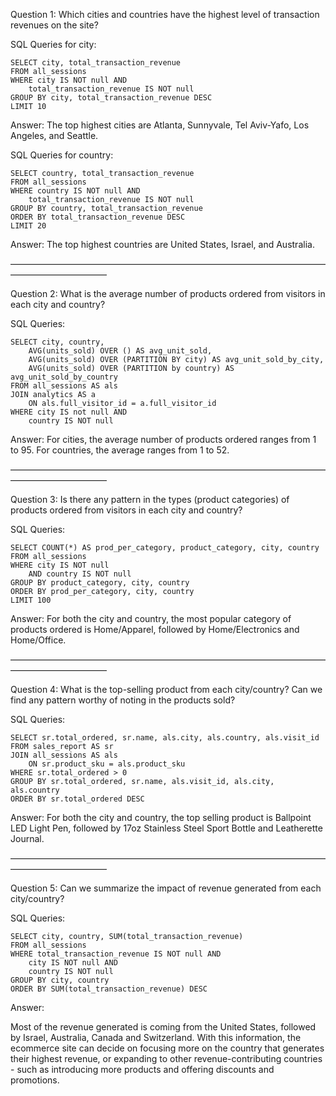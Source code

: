 Question 1: Which cities and countries have the highest level of transaction revenues on the site?

SQL Queries for city:

```
SELECT city, total_transaction_revenue 
FROM all_sessions
WHERE city IS NOT null AND
    total_transaction_revenue IS NOT null
GROUP BY city, total_transaction_revenue DESC
LIMIT 10
```

Answer: The top highest cities are Atlanta, Sunnyvale, Tel Aviv-Yafo, Los Angeles, and Seattle.

SQL Queries for country:

```
SELECT country, total_transaction_revenue 
FROM all_sessions
WHERE country IS NOT null AND
    total_transaction_revenue IS NOT null
GROUP BY country, total_transaction_revenue
ORDER BY total_transaction_revenue DESC
LIMIT 20
```

Answer: The top highest countries are United States, Israel, and Australia.

———————————————————————————————————————————————

Question 2: What is the average number of products ordered from visitors in each city and country?

SQL Queries:

```
SELECT city, country, 
	AVG(units_sold) OVER () AS avg_unit_sold,
	AVG(units_sold) OVER (PARTITION BY city) AS avg_unit_sold_by_city,
	AVG(units_sold) OVER (PARTITION by country) AS avg_unit_sold_by_country
FROM all_sessions AS als
JOIN analytics AS a
	ON als.full_visitor_id = a.full_visitor_id
WHERE city IS not null AND
	country IS NOT null
```

Answer: For cities, the average number of products ordered ranges from 1 to 95.  For countries, the average ranges from 1 to 52. 

———————————————————————————————————————————————

Question 3: Is there any pattern in the types (product categories) of products ordered from visitors in each city and country?

SQL Queries:

```
SELECT COUNT(*) AS prod_per_category, product_category, city, country
FROM all_sessions
WHERE city IS NOT null 
	AND country IS NOT null
GROUP BY product_category, city, country
ORDER BY prod_per_category, city, country
LIMIT 100
```

Answer: For both the city and country, the most popular category of products ordered is Home/Apparel, followed by Home/Electronics and Home/Office.

———————————————————————————————————————————————

Question 4: What is the top-selling product from each city/country? Can we find any pattern worthy of noting in the products sold?

SQL Queries:

```
SELECT sr.total_ordered, sr.name, als.city, als.country, als.visit_id
FROM sales_report AS sr
JOIN all_sessions AS als
	ON sr.product_sku = als.product_sku
WHERE sr.total_ordered > 0
GROUP BY sr.total_ordered, sr.name, als.visit_id, als.city, als.country
ORDER BY sr.total_ordered DESC
```

Answer: For both the city and country, the top selling product is Ballpoint LED Light Pen, followed by 17oz Stainless Steel Sport Bottle and Leatherette Journal.

———————————————————————————————————————————————

Question 5: Can we summarize the impact of revenue generated from each city/country?

SQL Queries:

```
SELECT city, country, SUM(total_transaction_revenue)
FROM all_sessions
WHERE total_transaction_revenue IS NOT null AND 
	city IS NOT null AND
	country IS NOT null
GROUP BY city, country
ORDER BY SUM(total_transaction_revenue) DESC
```

Answer:

Most of the revenue generated is coming from the United States, followed by Israel, Australia, Canada and Switzerland. With this information, the ecommerce site can decide on focusing more on the country that generates their highest revenue, or expanding to other revenue-contributing countries - such as introducing more products and offering discounts and promotions.








